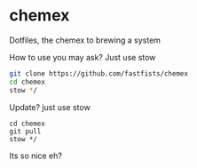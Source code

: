 # chemex
Dotfiles, the chemex to brewing a system

How to use you may ask? Just use stow

```sh
git clone https://github.com/fastfists/chemex
cd chemex
stow */
```

Update? just use stow

```
cd chemex
git pull
stow */
```

Its so nice eh?

